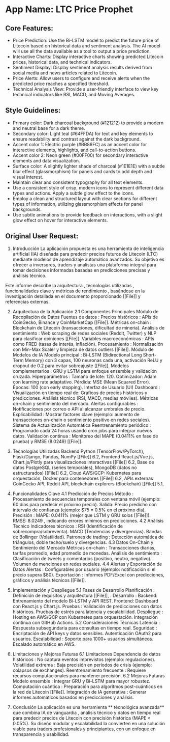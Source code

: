 # **App Name**: LTC Price Prophet

## Core Features:

- Price Prediction: Use the Bi-LSTM model to predict the future price of Litecoin based on historical data and sentiment analysis. The AI model will use all the data available as a tool to output a price prediction.
- Interactive Charts: Display interactive charts showing predicted Litecoin prices, historical data, and technical indicators.
- Sentiment Display: Display sentiment analysis results derived from social media and news articles related to Litecoin.
- Price Alerts: Allow users to configure and receive alerts when the predicted price reaches a specified threshold.
- Technical Analysis View: Provide a user-friendly interface to view key technical indicators like RSI, MACD, and Moving Averages.

## Style Guidelines:

- Primary color: Dark charcoal background (#121212) to provide a modern and neutral base for a dark theme.
- Secondary color: Light teal (#64FFDA) for text and key elements to ensure readability and contrast against the dark background.
- Accent color 1: Electric purple (#BB86FC) as an accent color for interactive elements, highlights, and call-to-action buttons.
- Accent color 2: Neon green (#00FF00) for secondary interactive elements and data visualization.
- Surface color: A slightly lighter shade of charcoal (#1E1E1E) with a subtle blur effect (glassmorphism) for panels and cards to add depth and visual interest.
- Maintain clear and consistent typography for all text elements.
- Use a consistent style of crisp, modern icons to represent different data types and actions. Apply a subtle glow effect to the icons.
- Employ a clean and structured layout with clear sections for different types of information, utilizing glassmorphism effects for panel backgrounds.
- Use subtle animations to provide feedback on interactions, with a slight glow effect on hover for interactive elements.

## Original User Request:
1. Introducción
La aplicación propuesta es una herramienta de inteligencia artificial (IA) diseñada para predecir precios futuros de Litecoin (LTC) mediante modelos de aprendizaje automático avanzados. Su objetivo es ofrecer a inversores, traders y analistas una plataforma integral para tomar decisiones informadas basadas en predicciones precisas y análisis técnico.

Este informe describe la arquitectura , tecnologías utilizadas , funcionalidades clave y métricas de rendimiento , basándose en la investigación detallada en el documento proporcionado [[File]] y referencias externas.

2. Arquitectura de la Aplicación
2.1 Componentes Principales
Módulo de Recopilación de Datos
Fuentes de datos :
Precios históricos : APIs de CoinGecko, Binance y CoinMarketCap [[File]].
Métricas on-chain : Blockchain de Litecoin (transacciones, dificultad de minería).
Análisis de sentimiento : Web scraping de redes sociales (Reddit, Twitter) y NLP para clasificar opiniones [[File]].
Variables macroeconómicas : APIs como FRED (tasas de interés, inflación).
Procesamiento : Normalización con Min-Max Scaler y limpieza de datos outliers [[File]].
Módulo de Modelos de IA
Modelo principal : Bi-LSTM (Bidirectional Long Short-Term Memory) con 3 capas, 100 neuronas cada una, activación ReLU y dropout de 0.2 para evitar sobreajuste [[File]].
Modelos complementarios : GRU y LSTM para enfoque ensemble y validación cruzada.
Hiperparámetros :
Tamaño de lote: 120.
Optimizador: Adam con learning rate adaptativo.
Pérdida: MSE (Mean Squared Error).
Épocas: 100 (con early stopping).
Interfaz de Usuario (UI)
Dashboard : Visualización en tiempo real de:
Gráficos de precios históricos y predicciones.
Análisis técnico (RSI, MACD, medias móviles).
Métricas on-chain y sentimiento del mercado.
Alertas configurables : Notificaciones por correo o API al alcanzar umbrales de precio.
Explicabilidad : Mostrar factores clave (ejemplo: aumento de transacciones on-chain o sentimiento positivo en redes sociales).
Sistema de Actualización Automática
Reentrenamiento periódico : Programado cada 24 horas usando cron jobs para integrar nuevos datos.
Validación continua : Monitoreo del MAPE (0.0411% en fase de prueba) y RMSE (8.0249) [[File]].
3. Tecnologías Utilizadas
Backend
Python (TensorFlow/PyTorch), Flask/Django, Pandas, NumPy
[[File]] 6.2,
Frontend
React.js/Vue.js, Chart.js/Plotly para visualizaciones interactivas
[[File]] 6.2,
Base de datos
PostgreSQL (series temporales), MongoDB (datos no estructurados)
[[File]] 6.2,
Cloud
AWS/GCP: Kubernetes para orquestación, Docker para contenedores
[[File]] 6.2,
APIs externas
CoinGecko API, Reddit API, blockchain explorers (Blockchair)
[[File]] 5.1,

4. Funcionalidades Clave
4.1 Predicción de Precios
Método :
Procesamiento de secuencias temporales con ventana móvil (ejemplo: 60 días para predecir el próximo precio).
Salida: Precio predicho con intervalo de confianza (ejemplo: $75 ± 0.5% en el próximo día).
Precisión :
MAPE: 0.0411% (mejor que LSTM y GRU solos [[File]]).
RMSE: 8.0249 , indicando errores mínimos en predicciones.
4.2 Análisis Técnico
Indicadores técnicos :
RSI (Identificación de sobrecompra/sobreventa).
MACD (Tendencias y divergencias).
Bandas de Bollinger (Volatilidad).
Patrones de trading :
Detección automática de triángulos, doble techo/suelo y divergencias.
4.3 Datos On-Chain y Sentimiento del Mercado
Métricas on-chain :
Transacciones diarias, tarifas promedio, edad promedio de monedas.
Análisis de sentimiento :
Clasificación de tweets y comentarios (positivo, neutro, negativo).
Volumen de menciones en redes sociales.
4.4 Alertas y Exportación de Datos
Alertas :
Configurables por usuario (ejemplo: notificación si el precio supera $80).
Exportación :
Informes PDF/Excel con predicciones, gráficos y análisis técnicos [[File]].
5. Implementación y Despliegue
5.1 Fases de Desarrollo
Planificación : Definición de requisitos y arquitectura [[File]], 
.
Desarrollo :
Backend: Entrenamiento del modelo Bi-LSTM y API REST.
Frontend: Dashboard con React.js y Chart.js.
Pruebas :
Validación de predicciones con datos históricos.
Pruebas de estrés para latencia y escalabilidad.
Despliegue :
Hosting en AWS/GCP con Kubernetes para orquestación.
Integración continua con GitHub Actions.
5.2 Consideraciones Técnicas
Latencia : Respuesta subsegundaria para consultas en tiempo real.
Seguridad :
Encriptación de API keys y datos sensibles.
Autenticación OAuth2 para usuarios.
Escalabilidad :
Soporte para 1000+ usuarios simultáneos.
Escalado automático en AWS.
6. Limitaciones y Mejoras Futuras
6.1 Limitaciones
Dependencia de datos históricos : No captura eventos imprevistos (ejemplo: regulaciones).
Volatilidad extrema : Baja precisión en períodos de crisis (ejemplo: colapsos de exchanges).
Reentrenamiento frecuente : Requiere recursos computacionales para mantener precisión.
6.2 Mejoras Futuras
Modelo ensemble : Integrar GRU y Bi-LSTM para mayor robustez.
Computación cuántica : Preparación para algoritmos post-cuánticos en la red de Litecoin [[File]].
Integración de IA generativa : Generar informes automáticos basados en predicciones y análisis.
7. Conclusión
La aplicación es una herramienta ** técnológica avanzada** que combina IA de vanguardia , análisis técnico y datos en tiempo real para predecir precios de Litecoin con precisión histórica (MAPE < 0.05%). Su diseño modular y escalabilidad la convierten en una solución viable para traders profesionales y principiantes, con un enfoque en transparencia y usabilidad.
  